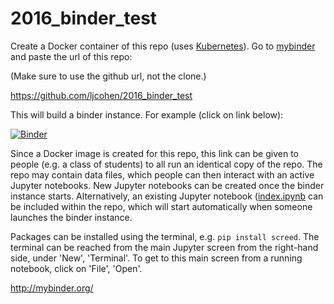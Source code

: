 # 2016_binder_test

Create a Docker container of this repo (uses [Kubernetes](http://kubernetes.io/)). Go to [mybinder](http://mybinder.org) and paste the url of this repo: 

(Make sure to use the github url, not the clone.)

https://github.com/ljcohen/2016_binder_test

This will build a binder instance. For example (click on link below):

[![Binder](http://mybinder.org/badge.svg)](http://mybinder.org:/repo/ljcohen/2016_binder_test)

Since a Docker image is created for this repo, this link can be given to people (e.g. a class of students) to all run an identical copy of the repo. The repo may contain data files, which people can then interact with an active Jupyter notebooks. New Jupyter notebooks can be created once the binder instance starts. Alternatively, an existing Jupyter notebook ([index.ipynb](https://github.com/ljcohen/2016_binder_test/blob/master/index.ipynb) can be included within the repo, which will start automatically when someone launches the binder instance. 

Packages can be installed using the terminal, e.g. `pip install screed`. The terminal can be reached from the main Jupyter screen from the right-hand side, under 'New', 'Terminal'. To get to this main screen from a running notebook, click on 'File', 'Open'.

http://mybinder.org/
